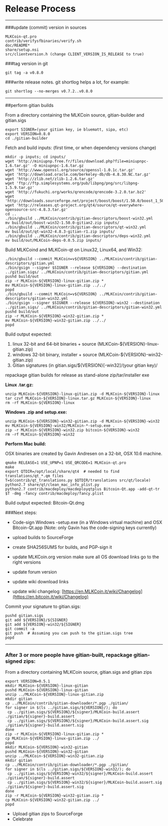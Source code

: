Release Process
====================

* * *

###update (commit) version in sources


	MLKCoin-qt.pro
	contrib/verifysfbinaries/verify.sh
	doc/README*
	share/setup.nsi
	src/clientversion.h (change CLIENT_VERSION_IS_RELEASE to true)

###tag version in git

	git tag -a v0.8.0

###write release notes. git shortlog helps a lot, for example:

	git shortlog --no-merges v0.7.2..v0.8.0

* * *

##perform gitian builds

 From a directory containing the MLKCoin source, gitian-builder and gitian.sigs
  
	export SIGNER=(your gitian key, ie bluematt, sipa, etc)
	export VERSION=0.8.0
	cd ./gitian-builder

 Fetch and build inputs: (first time, or when dependency versions change)

	mkdir -p inputs; cd inputs/
	wget 'http://miniupnp.free.fr/files/download.php?file=miniupnpc-1.6.tar.gz' -O miniupnpc-1.6.tar.gz
	wget 'http://www.openssl.org/source/openssl-1.0.1c.tar.gz'
	wget 'http://download.oracle.com/berkeley-db/db-4.8.30.NC.tar.gz'
	wget 'http://zlib.net/zlib-1.2.6.tar.gz'
	wget 'ftp://ftp.simplesystems.org/pub/libpng/png/src/libpng-1.5.9.tar.gz'
	wget 'http://fukuchi.org/works/qrencode/qrencode-3.2.0.tar.bz2'
	wget 'http://downloads.sourceforge.net/project/boost/boost/1.50.0/boost_1_50_0.tar.bz2'
	wget 'http://releases.qt-project.org/qt4/source/qt-everywhere-opensource-src-4.8.3.tar.gz'
	cd ..
	./bin/gbuild ../MLKCoin/contrib/gitian-descriptors/boost-win32.yml
	mv build/out/boost-win32-1.50.0-gitian2.zip inputs/
	./bin/gbuild ../MLKCoin/contrib/gitian-descriptors/qt-win32.yml
	mv build/out/qt-win32-4.8.3-gitian-r1.zip inputs/
	./bin/gbuild ../MLKCoin/contrib/gitian-descriptors/deps-win32.yml
	mv build/out/MLKCoin-deps-0.0.5.zip inputs/

 Build MLKCoind and MLKCoin-qt on Linux32, Linux64, and Win32:
  
	./bin/gbuild --commit MLKCoin=v${VERSION} ../MLKCoin/contrib/gitian-descriptors/gitian.yml
	./bin/gsign --signer $SIGNER --release ${VERSION} --destination ../gitian.sigs/ ../MLKCoin/contrib/gitian-descriptors/gitian.yml
	pushd build/out
	zip -r MLKCoin-${VERSION}-linux-gitian.zip *
	mv MLKCoin-${VERSION}-linux-gitian.zip ../../
	popd
	./bin/gbuild --commit MLKCoin=v${VERSION} ../MLKCoin/contrib/gitian-descriptors/gitian-win32.yml
	./bin/gsign --signer $SIGNER --release ${VERSION}-win32 --destination ../gitian.sigs/ ../MLKCoin/contrib/gitian-descriptors/gitian-win32.yml
	pushd build/out
	zip -r MLKCoin-${VERSION}-win32-gitian.zip *
	mv MLKCoin-${VERSION}-win32-gitian.zip ../../
	popd

  Build output expected:

  1. linux 32-bit and 64-bit binaries + source (MLKCoin-${VERSION}-linux-gitian.zip)
  2. windows 32-bit binary, installer + source (MLKCoin-${VERSION}-win32-gitian.zip)
  3. Gitian signatures (in gitian.sigs/${VERSION}[-win32]/(your gitian key)/

repackage gitian builds for release as stand-alone zip/tar/installer exe

**Linux .tar.gz:**

	unzip MLKCoin-${VERSION}-linux-gitian.zip -d MLKCoin-${VERSION}-linux
	tar czvf MLKCoin-${VERSION}-linux.tar.gz MLKCoin-${VERSION}-linux
	rm -rf MLKCoin-${VERSION}-linux

**Windows .zip and setup.exe:**

	unzip MLKCoin-${VERSION}-win32-gitian.zip -d MLKCoin-${VERSION}-win32
	mv MLKCoin-${VERSION}-win32/MLKCoin-*-setup.exe .
	zip -r MLKCoin-${VERSION}-win32.zip bitcoin-${VERSION}-win32
	rm -rf MLKCoin-${VERSION}-win32

**Perform Mac build:**

  OSX binaries are created by Gavin Andresen on a 32-bit, OSX 10.6 machine.

	qmake RELEASE=1 USE_UPNP=1 USE_QRCODE=1 MLKCoin-qt.pro
	make
	export QTDIR=/opt/local/share/qt4  # needed to find translations/qt_*.qm files
	T=$(contrib/qt_translations.py $QTDIR/translations src/qt/locale)
	python2.7 share/qt/clean_mac_info_plist.py
	python2.7 contrib/macdeploy/macdeployqtplus Bitcoin-Qt.app -add-qt-tr $T -dmg -fancy contrib/macdeploy/fancy.plist

 Build output expected: Bitcoin-Qt.dmg

###Next steps:

* Code-sign Windows -setup.exe (in a Windows virtual machine) and
  OSX Bitcoin-Qt.app (Note: only Gavin has the code-signing keys currently)

* upload builds to SourceForge

* create SHA256SUMS for builds, and PGP-sign it

* update MLKCoin.org version
  make sure all OS download links go to the right versions

* update forum version

* update wiki download links

* update wiki changelog: [https://en.MLKCoin.it/wiki/Changelog](https://en.bitcoin.it/wiki/Changelog)

Commit your signature to gitian.sigs:

	pushd gitian.sigs
	git add ${VERSION}/${SIGNER}
	git add ${VERSION}-win32/${SIGNER}
	git commit -a
	git push  # Assuming you can push to the gitian.sigs tree
	popd

-------------------------------------------------------------------------

### After 3 or more people have gitian-built, repackage gitian-signed zips:

From a directory containing MLKCoin source, gitian.sigs and gitian zips

	export VERSION=0.5.1
	mkdir MLKCoin-${VERSION}-linux-gitian
	pushd MLKCoin-${VERSION}-linux-gitian
	unzip ../MLKCoin-${VERSION}-linux-gitian.zip
	mkdir gitian
	cp ../MLKCoin/contrib/gitian-downloader/*.pgp ./gitian/
	for signer in $(ls ../gitian.sigs/${VERSION}/); do
	 cp ../gitian.sigs/${VERSION}/${signer}/MLKCoin-build.assert ./gitian/${signer}-build.assert
	 cp ../gitian.sigs/${VERSION}/${signer}/MLKCoin-build.assert.sig ./gitian/${signer}-build.assert.sig
	done
	zip -r MLKCoin-${VERSION}-linux-gitian.zip *
	cp MLKCoin-${VERSION}-linux-gitian.zip ../
	popd
	mkdir MLKCoin-${VERSION}-win32-gitian
	pushd MLKCoin-${VERSION}-win32-gitian
	unzip ../MLKCoin-${VERSION}-win32-gitian.zip
	mkdir gitian
	cp ../MLKCoin/contrib/gitian-downloader/*.pgp ./gitian/
	for signer in $(ls ../gitian.sigs/${VERSION}-win32/); do
	 cp ../gitian.sigs/${VERSION}-win32/${signer}/MLKCoin-build.assert ./gitian/${signer}-build.assert
	 cp ../gitian.sigs/${VERSION}-win32/${signer}/MLKCoin-build.assert.sig ./gitian/${signer}-build.assert.sig
	done
	zip -r MLKCoin-${VERSION}-win32-gitian.zip *
	cp MLKCoin-${VERSION}-win32-gitian.zip ../
	popd

- Upload gitian zips to SourceForge
- Celebrate 
